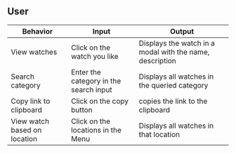## User
| Behavior            | Input                         | Output                        | 
| ------------------- | ----------------------------- | ----------------------------- |
| View watches | Click on the watch you like | Displays the watch in a modal with the name, description |
| Search category | Enter the category in the search input | Displays all watches in the queried category |
| Copy link to clipboard | Click on the copy button | copies the link to the clipboard |
| View watch based on location | Click on the locations in the Menu | Displays all watches in that location |